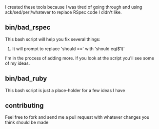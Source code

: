 I created these tools because I was tired of going through and using ack/sed/perl/whatever to replace RSpec code I didn't like.  
## bin/bad_rspec
This bash script will help you fix several things:  
  1. It will prompt to replace 'should ==' with 'should eq($1)'


I'm in the process of adding more. If you look at the script you'll see some of my ideas.  

## bin/bad_ruby
This bash script is just a place-holder for a few ideas I have



## contributing
Feel free to fork and send me a pull request with whatever changes you think should be made
